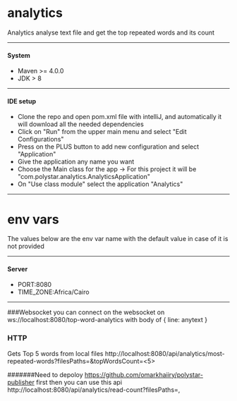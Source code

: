 # analytics
Analytics
analyse text file and get the top repeated words and its count

------------------------------------------

#### System
* Maven >= 4.0.0
* JDK > 8

------------------------------------------

#### IDE setup
* Clone the repo and open pom.xml file with intelliJ, and automatically it will download all the needed dependencies
* Click on "Run" from the upper main menu and select "Edit Configurations"
* Press on the PLUS button to add new configuration and select "Application"
* Give the application any name you want
* Choose the Main class for the app -> For this project it will be "com.polystar.analytics.AnalyticsApplication"
* On "Use class module" select the application "Analytics"

------------------------------------------

# env vars
The values below are the env var name with the default value in case of it is not provided

------------------------------------------

#### Server
* PORT:8080
* TIME_ZONE:Africa/Cairo

------------------------------------------

###Websocket 
you can connect on the websocket on  ws://localhost:8080/top-word-analytics 
with body of { line: anytext }

### HTTP
Gets Top 5 words from local files
http://localhost:8080/api/analytics/most-repeated-words?filesPaths=&topWordsCount=<5>
  
  
#######Need to depoloy https://github.com/omarkhaiiry/polystar-publisher first  then you can use this api 
http://localhost:8080/api/analytics/read-count?filesPaths=<textFilepath>,<AnotherTextFilePath>

  
